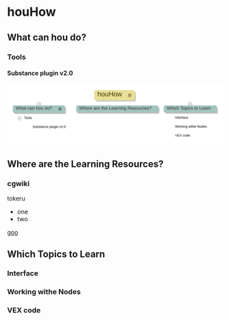 # houHow

## What can hou do?

### Tools

#### Substance plugin v2.0

![title](.local/static/2019/10/2/houHow.1572984338437.svg)

## Where are the Learning Resources?

### cgwiki

tokeru

- one
- two

[goo](http://google.com)

## Which Topics to Learn

### Interface

### Working withe Nodes

### VEX code
